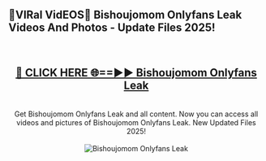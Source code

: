 <h2>🔴VIRal VidEOS🔴 Bishoujomom Onlyfans Leak Videos And Photos - Update Files 2025!</h2>
<br>
<div align="center">
<h2><a href="https://virallinks.top/odZfE0" rel="nofollow">🔴 CLICK HERE 🌐==►► Bishoujomom Onlyfans Leak</a></h2>
<br>
Get Bishoujomom Onlyfans Leak and all content. Now you can access all videos and pictures of Bishoujomom Onlyfans Leak. New Updated Files 2025!
<br>
<br>
<a href="https://virallinks.top/odZfE0" rel="nofollow" data-target="animated-image.originalLink"><img src="https://i.imgur.com/dJHk4Zq.gif)" alt="Bishoujomom Onlyfans Leak" style="max-width: 100%; display: inline-block;" data-target="animated-image.originalImage"></a>
</div>
<br>

